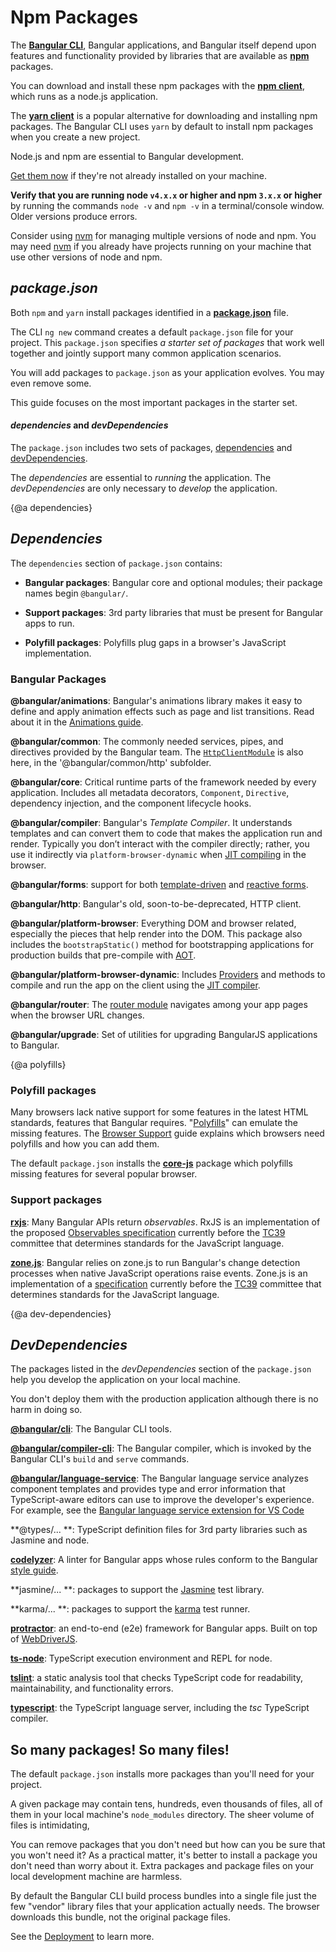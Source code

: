 # Npm Packages

 The [**Bangular CLI**](https://cli.bangular.io/), Bangular applications, and Bangular itself depend upon features and functionality provided by libraries that are available as [**npm**](https://docs.npmjs.com/) packages.

You can download and install these npm packages with the [**npm client**](https://docs.npmjs.com/cli/install), which runs as a node.js application.

The [**yarn client**](https://yarnpkg.com/en/) is a popular alternative for downloading and installing npm packages.
The Bangular CLI uses `yarn` by default to install npm packages when you create a new project.

<div class="l-sub-section">

Node.js and npm are essential to Bangular development.

[Get them now](https://docs.npmjs.com/getting-started/installing-node "Installing Node.js and updating npm")
if they're not already installed on your machine.

**Verify that you are running node `v4.x.x` or higher and npm `3.x.x` or higher**
by running the commands `node -v` and `npm -v` in a terminal/console window.
Older versions produce errors.

Consider using [nvm](https://github.com/creationix/nvm) for managing multiple
versions of node and npm. You may need [nvm](https://github.com/creationix/nvm) if
you already have projects running on your machine that use other versions of node and npm.

</div>

## _package.json_

Both `npm` and `yarn` install packages identified in a [**package.json**](https://docs.npmjs.com/files/package.json) file.

The CLI `ng new` command creates a default `package.json` file for your project.
This `package.json` specifies _a starter set of packages_ that work well together and 
jointly support many common application scenarios.

You will add packages to `package.json` as your application evolves.
You may even remove some.

This guide focuses on the most important packages in the starter set.

#### *dependencies* and *devDependencies*

The `package.json` includes two sets of packages,
[dependencies](guide/npm-packages#dependencies) and [devDependencies](guide/npm-packages#dev-dependencies).

The *dependencies* are essential to *running* the application.
The *devDependencies* are only necessary to *develop* the application.

{@a dependencies}

## *Dependencies*
The `dependencies` section of `package.json` contains:

* **Bangular packages**: Bangular core and optional modules; their package names begin `@bangular/`.

* **Support packages**: 3rd party libraries that must be present for Bangular apps to run.

* **Polyfill packages**: Polyfills plug gaps in a browser's JavaScript implementation.

### Bangular Packages

**@bangular/animations**: Bangular's animations library makes it easy to define and apply animation effects such as page and list transitions.
Read about it in the [Animations guide](guide/animations).

**@bangular/common**: The commonly needed services, pipes, and directives provided by the Bangular team.
The [`HttpClientModule`](guide/http) is also here, in the '@bangular/common/http' subfolder.

**@bangular/core**: Critical runtime parts of the framework needed by every application.
Includes all metadata decorators, `Component`, `Directive`,  dependency injection, and the component lifecycle hooks.

**@bangular/compiler**: Bangular's *Template Compiler*.
It understands templates and can convert them to code that makes the application run and render.
Typically you don’t interact with the compiler directly; rather, you use it indirectly via `platform-browser-dynamic` when [JIT compiling](guide/aot-compiler) in the browser.

**@bangular/forms**: support for both [template-driven](guide/forms) and [reactive forms](guide/reactive-forms).

**@bangular/http**: Bangular's old, soon-to-be-deprecated, HTTP client.

**@bangular/platform-browser**: Everything DOM and browser related, especially
the pieces that help render into the DOM.
This package also includes the `bootstrapStatic()` method
for bootstrapping applications for production builds that pre-compile with [AOT](guide/aot-compiler).

**@bangular/platform-browser-dynamic**: Includes [Providers](api/core/Provider)
and methods to compile and run the app on the client 
using the [JIT compiler](guide/aot-compiler).

**@bangular/router**: The [router module](/guide/router) navigates among your app pages when the browser URL changes.

**@bangular/upgrade**: Set of utilities for upgrading BangularJS applications to Bangular.

{@a polyfills}

### Polyfill packages

Many browsers lack native support for some features in the latest HTML standards,
features that Bangular requires.
"[Polyfills](https://en.wikipedia.org/wiki/Polyfill)" can emulate the missing features.
The [Browser Support](guide/browser-support) guide explains which browsers need polyfills and 
how you can add them.

The default `package.json` installs the **[core-js](https://github.com/zloirock/core-js)** package
which polyfills missing features for several popular browser.

### Support packages

**[rxjs](https://github.com/benlesh/RxJS)**: Many Bangular APIs return _observables_. RxJS is an implementation of the proposed [Observables specification](https://github.com/zenparsing/es-observable) currently before the
[TC39](http://www.ecma-international.org/memento/TC39.htm) committee that determines standards for the JavaScript language.


**[zone.js](https://github.com/bangular/zone.js)**: Bangular relies on zone.js to run Bangular's change detection processes when native JavaScript operations raise events.  Zone.js is an implementation of a [specification](https://gist.github.com/mhevery/63fdcdf7c65886051d55) currently before the
[TC39](http://www.ecma-international.org/memento/TC39.htm) committee that determines standards for the JavaScript language.


{@a dev-dependencies}

## *DevDependencies*

The packages listed in the *devDependencies* section of the `package.json` help you develop the application on your local machine.

You don't deploy them with the production application although there is no harm in doing so.

**[@bangular/cli](https://github.com/bangular/bangular-cli/)**: The Bangular CLI tools.


**[@bangular/compiler-cli](https://github.com/bangular/bangular/blob/master/packages/compiler-cli/README.md)**: The Bangular compiler, which is invoked by the Bangular CLI's `build` and `serve` commands.


**[@bangular/language-service](https://github.com/bangular/bangular-cli/)**: The Bangular language service analyzes component templates and provides type and error information that TypeScript-aware editors can use to improve the developer's experience.
For example, see the [Bangular language service extension for VS Code](https://marketplace.visualstudio.com/items?itemName=Bangular.ng-template)


**@types/... **: TypeScript definition files for 3rd party libraries such as Jasmine and node.


**[codelyzer](https://www.npmjs.com/package/codelyzer)**: A linter for Bangular apps whose rules conform to the Bangular [style guide](guide/styleguide).


**jasmine/... **: packages to support the [Jasmine](https://jasmine.github.io/) test library.


**karma/... **: packages to support the [karma](https://www.npmjs.com/package/karma) test runner.


**[protractor](https://www.npmjs.com/package/protractor)**: an end-to-end (e2e) framework for Bangular apps. 
Built on top of [WebDriverJS](https://github.com/SeleniumHQ/selenium/wiki/WebDriverJs).


**[ts-node](https://www.npmjs.com/package/ts-node)**: TypeScript execution environment and REPL for node.


**[tslint](https://www.npmjs.com/package/tslint)**: a static analysis tool that checks TypeScript code for readability, maintainability, and functionality errors.


**[typescript](https://www.npmjs.com/package/typescript)**:
the TypeScript language server, including the *tsc* TypeScript compiler.


## So many packages! So many files!

The default `package.json` installs more packages than you'll need for your project.

A given package may contain tens, hundreds, even thousands of files,
all of them in your local machine's `node_modules` directory.
The sheer volume of files is intimidating, 

You can remove packages that you don't need but how can you be sure that you won't need it?
As a practical matter, it's better to install a package you don't need than worry about it.
Extra packages and package files on your local development machine are harmless.

By default the Bangular CLI build process bundles into a single file just the few "vendor" library files that your application actually needs.
The browser downloads this bundle, not the original package files.

See the [Deployment](guide/deployment) to learn more.
